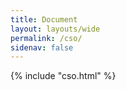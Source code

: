 ```yaml
---
title: Document
layout: layouts/wide
permalink: /cso/
sidenav: false
---
```


{% include "cso.html" %}